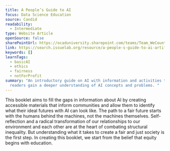 ```yaml
---
title: A People’s Guide to AI
focus: Data Science Education
source: Candid
readability:
  - Intermediate
type: Website Article
openSource: false
sharePointUrl: https://ocaduniversity.sharepoint.com/teams/Team_WeCount/Shared%20Documents/Resources%20and%20Tools/Literature%20(curated)/People's%20Guide%20to%20AI.pdf
link: https://search.issuelab.org/resource/a-people-s-guide-to-ai-artificial-intelligence.html
keywords: []
learnTags:
  - basicAI
  - ethics
  - fairness
  - notForProfit
summary: "An introductory guide on AI with information and activities to help
  readers gain a deeper understanding of AI concepts and problems. "
---
```

This booklet aims to fill the gaps in information about AI by creating accessible materials that inform communities and allow them to identify what their ideal futures with AI can look like. The path to a fair future starts with the humans behind the machines, not the machines themselves. Self-reflection and a radical transformation of our relationships to our environment and each other are at the heart of combating structural inequality. But understanding what it takes to create a fair and just society is the first step. In creating this booklet, we start from the belief that equity begins with education.
